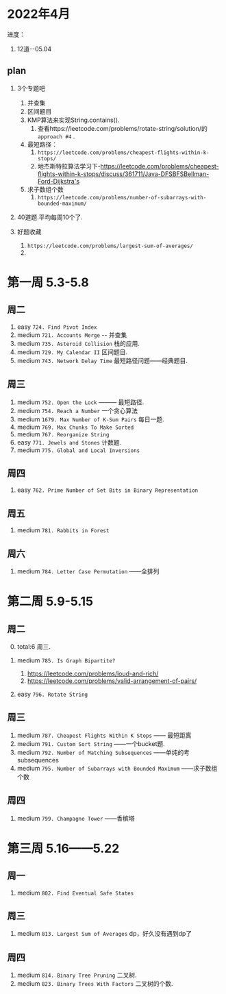 # 2022年4月

进度：

1. 12道--05.04

## plan

1. 3个专题吧
    1. 并查集
    2. 区间题目
    3. KMP算法来实现String.contains().
        1. 查看https://leetcode.com/problems/rotate-string/solution/的 `approach #4` .
    4. 最短路径：
        1. `https://leetcode.com/problems/cheapest-flights-within-k-stops/`
        2. 地杰斯特拉算法学习下-https://leetcode.com/problems/cheapest-flights-within-k-stops/discuss/361711/Java-DFSBFSBellman-Ford-Dijkstra's
    5. 求子数组个数
        1. `https://leetcode.com/problems/number-of-subarrays-with-bounded-maximum/`
2. 40道题.平均每周10个了.

3. 好题收藏
   1. `https://leetcode.com/problems/largest-sum-of-averages/`
   2. 

# 第一周 5.3-5.8

## 周二

1. easy `724. Find Pivot Index`
2. medium `721. Accounts Merge` -- 并查集
3. medium `735. Asteroid Collision` 栈的应用.
4. medium `729. My Calendar II`  区间题目.
5. medium `743. Network Delay Time` 最短路径问题——经典题目.

## 周三

1. medium `752. Open the Lock`  ——— 最短路径.
2. medium `754. Reach a Number` 一个贪心算法
3. medium `1679. Max Number of K-Sum Pairs` 每日一题.
4. medium `769. Max Chunks To Make Sorted`
5. medium `767. Reorganize String`
6. easy   `771. Jewels and Stones` 计数题.
7. medium `775. Global and Local Inversions`

## 周四

1. easy `762. Prime Number of Set Bits in Binary Representation`

## 周五

1. medium `781. Rabbits in Forest`

## 周六

1. medium `784. Letter Case Permutation` ——全排列

# 第二周 5.9-5.15

## 周二

0. total:6 周三.

1. medium `785. Is Graph Bipartite?`
    1. https://leetcode.com/problems/loud-and-rich/
    2. https://leetcode.com/problems/valid-arrangement-of-pairs/
2. easy `796. Rotate String`

## 周三

1. medium `787. Cheapest Flights Within K Stops` —— 最短距离
2. medium `791. Custom Sort String` ——一个bucket题.
3. medium `792. Number of Matching Subsequences` ——单纯的考subsequences
4. medium `795. Number of Subarrays with Bounded Maximum` ——求子数组个数

## 周四

1. medium `799. Champagne Tower` ——香槟塔

# 第三周 5.16——5.22

## 周一
1. medium `802. Find Eventual Safe States`

## 周三
1. medium `813. Largest Sum of Averages`  dp，好久没有遇到dp了

## 周四
1. medium `814. Binary Tree Pruning`  二叉树.
2. medium `823. Binary Trees With Factors` 二叉树的个数.